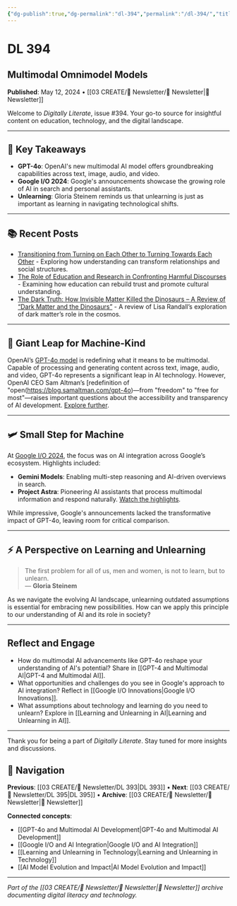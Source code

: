 ```yaml
---
{"dg-publish":true,"dg-permalink":"dl-394","permalink":"/dl-394/","title":"Multimodal Omnimodel Models","tags":["artificial-intelligence","gpt-4o","google-io","multimodal-ai","digital-literacy"],"created":"2024-05-12","updated":"2025-01-29"}
---
```



# DL 394
## Multimodal Omnimodel Models

**Published**: May 12, 2024 • [[03 CREATE/📧 Newsletter/📧 Newsletter\|📧 Newsletter]]

Welcome to *Digitally Literate*, issue #394. Your go-to source for insightful content on education, technology, and the digital landscape.

---

## 🔖 Key Takeaways
- **GPT-4o**: OpenAI's new multimodal AI model offers groundbreaking capabilities across text, image, audio, and video.
- **Google I/O 2024**: Google's announcements showcase the growing role of AI in search and personal assistants.
- **Unlearning**: Gloria Steinem reminds us that unlearning is just as important as learning in navigating technological shifts.

---

## 📚 Recent Posts
- [Transitioning from Turning on Each Other to Turning Towards Each Other](https://wiobyrne.com/turning-towards-each-other/) - Exploring how understanding can transform relationships and social structures.
- [The Role of Education and Research in Confronting Harmful Discourses](https://wiobyrne.com/the-role-of-education-and-research-in-confronting-harmful-discourses/) - Examining how education can rebuild trust and promote cultural understanding.
- [The Dark Truth: How Invisible Matter Killed the Dinosaurs – A Review of “Dark Matter and the Dinosaurs”](https://wiobyrne.com/dark-matter-and-the-dinosaurs/) - A review of Lisa Randall’s exploration of dark matter’s role in the cosmos.

---

## 🚀 Giant Leap for Machine-Kind

OpenAI’s [GPT-4o model](https://openai.com/index/hello-gpt-4o) is redefining what it means to be multimodal. Capable of processing and generating content across text, image, audio, and video, GPT-4o represents a significant leap in AI technology. However, OpenAI CEO Sam Altman’s [redefinition of "open(https://blog.samaltman.com/gpt-4o)—from "freedom" to "free for most"—raises important questions about the accessibility and transparency of AI development. [Explore further](https://future.mozilla.org/news/what-open-means/).

---

## 🛩️ Small Step for Machine

At [Google I/O 2024](https://blog.google/inside-google/message-ceo/google-io-2024-keynote-sundar-pichai/#gemini-era), the focus was on AI integration across Google’s ecosystem. Highlights included:
- **Gemini Models**: Enabling multi-step reasoning and AI-driven overviews in search.
- **Project Astra**: Pioneering AI assistants that process multimodal information and respond naturally. [Watch the highlights](https://www.youtube.com/watch?v=nXVvvRhiGjI&t=9s).

While impressive, Google's announcements lacked the transformative impact of GPT-4o, leaving room for critical comparison.

---

## ⚡️ A Perspective on Learning and Unlearning

> The first problem for all of us, men and women, is not to learn, but to unlearn.  
> — **Gloria Steinem**

As we navigate the evolving AI landscape, unlearning outdated assumptions is essential for embracing new possibilities. How can we apply this principle to our understanding of AI and its role in society?

---

## Reflect and Engage
- How do multimodal AI advancements like GPT-4o reshape your understanding of AI's potential? Share in [[GPT-4 and Multimodal AI\|GPT-4 and Multimodal AI]].
- What opportunities and challenges do you see in Google's approach to AI integration? Reflect in [[Google I/O Innovations\|Google I/O Innovations]].
- What assumptions about technology and learning do you need to unlearn? Explore in [[Learning and Unlearning in AI\|Learning and Unlearning in AI]].

---

Thank you for being a part of *Digitally Literate*. Stay tuned for more insights and discussions.

## 🔗 Navigation

**Previous**: [[03 CREATE/📧 Newsletter/DL 393\|DL 393]] • **Next**: [[03 CREATE/📧 Newsletter/DL 395\|DL 395]] • **Archive**: [[03 CREATE/📧 Newsletter/📧 Newsletter\|📧 Newsletter]]

**Connected concepts**:
- [[GPT-4o and Multimodal AI Development\|GPT-4o and Multimodal AI Development]]
- [[Google I/O and AI Integration\|Google I/O and AI Integration]]
- [[Learning and Unlearning in Technology\|Learning and Unlearning in Technology]]
- [[AI Model Evolution and Impact\|AI Model Evolution and Impact]]

---

*Part of the [[03 CREATE/📧 Newsletter/📧 Newsletter\|📧 Newsletter]] archive documenting digital literacy and technology.*
